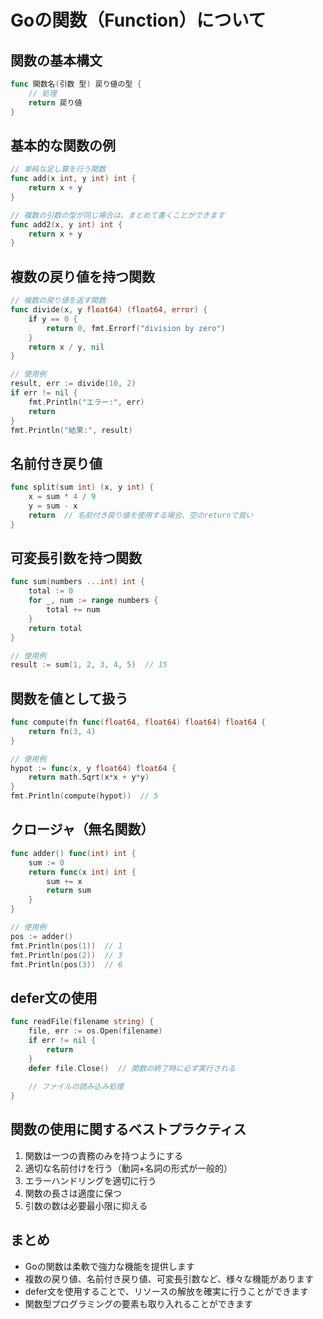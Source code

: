 # Goの関数（Function）について

## 関数の基本構文
```go
func 関数名(引数 型) 戻り値の型 {
    // 処理
    return 戻り値
}
```

## 基本的な関数の例
```go
// 単純な足し算を行う関数
func add(x int, y int) int {
    return x + y
}

// 複数の引数の型が同じ場合は、まとめて書くことができます
func add2(x, y int) int {
    return x + y
}
```

## 複数の戻り値を持つ関数
```go
// 複数の戻り値を返す関数
func divide(x, y float64) (float64, error) {
    if y == 0 {
        return 0, fmt.Errorf("division by zero")
    }
    return x / y, nil
}

// 使用例
result, err := divide(10, 2)
if err != nil {
    fmt.Println("エラー:", err)
    return
}
fmt.Println("結果:", result)
```

## 名前付き戻り値
```go
func split(sum int) (x, y int) {
    x = sum * 4 / 9
    y = sum - x
    return  // 名前付き戻り値を使用する場合、空のreturnで良い
}
```

## 可変長引数を持つ関数
```go
func sum(numbers ...int) int {
    total := 0
    for _, num := range numbers {
        total += num
    }
    return total
}

// 使用例
result := sum(1, 2, 3, 4, 5)  // 15
```

## 関数を値として扱う
```go
func compute(fn func(float64, float64) float64) float64 {
    return fn(3, 4)
}

// 使用例
hypot := func(x, y float64) float64 {
    return math.Sqrt(x*x + y*y)
}
fmt.Println(compute(hypot))  // 5
```

## クロージャ（無名関数）
```go
func adder() func(int) int {
    sum := 0
    return func(x int) int {
        sum += x
        return sum
    }
}

// 使用例
pos := adder()
fmt.Println(pos(1))  // 1
fmt.Println(pos(2))  // 3
fmt.Println(pos(3))  // 6
```

## defer文の使用
```go
func readFile(filename string) {
    file, err := os.Open(filename)
    if err != nil {
        return
    }
    defer file.Close()  // 関数の終了時に必ず実行される
    
    // ファイルの読み込み処理
}
```

## 関数の使用に関するベストプラクティス
1. 関数は一つの責務のみを持つようにする
2. 適切な名前付けを行う（動詞+名詞の形式が一般的）
3. エラーハンドリングを適切に行う
4. 関数の長さは適度に保つ
5. 引数の数は必要最小限に抑える

## まとめ
- Goの関数は柔軟で強力な機能を提供します
- 複数の戻り値、名前付き戻り値、可変長引数など、様々な機能があります
- defer文を使用することで、リソースの解放を確実に行うことができます
- 関数型プログラミングの要素も取り入れることができます
